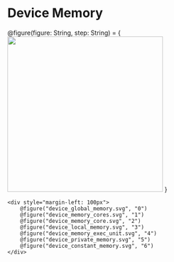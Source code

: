 Device Memory
=============

<div>
    @figure(figure: String, step: String) = {
        <img style="width: 350px" data-step="@step"
                src="@routes.Presentations.figure("intro_to_opencl", figure)">
    }

    <div style="margin-left: 100px">
        @figure("device_global_memory.svg", "0")
        @figure("device_memory_cores.svg", "1")
        @figure("device_memory_core.svg", "2")
        @figure("device_local_memory.svg", "3")
        @figure("device_memory_exec_unit.svg", "4")
        @figure("device_private_memory.svg", "5")
        @figure("device_constant_memory.svg", "6")
    </div>
</div>
